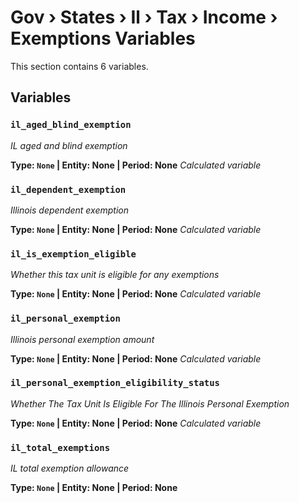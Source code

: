 # Gov › States › Il › Tax › Income › Exemptions Variables

This section contains 6 variables.

## Variables

### `il_aged_blind_exemption`
*IL aged and blind exemption*

**Type: `None` | Entity: None | Period: None**
*Calculated variable*

### `il_dependent_exemption`
*Illinois dependent exemption*

**Type: `None` | Entity: None | Period: None**
*Calculated variable*

### `il_is_exemption_eligible`
*Whether this tax unit is eligible for any exemptions*

**Type: `None` | Entity: None | Period: None**
*Calculated variable*

### `il_personal_exemption`
*Illinois personal exemption amount*

**Type: `None` | Entity: None | Period: None**
*Calculated variable*

### `il_personal_exemption_eligibility_status`
*Whether The Tax Unit Is Eligible For The Illinois Personal Exemption*

**Type: `None` | Entity: None | Period: None**
*Calculated variable*

### `il_total_exemptions`
*IL total exemption allowance*

**Type: `None` | Entity: None | Period: None**
